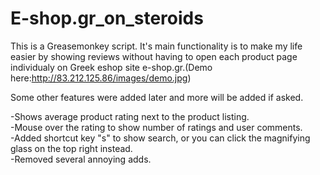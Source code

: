 # E-shop.gr_on_steroids
This is a Greasemonkey script. It's main functionality is to make my life easier by showing reviews without having to open each product page individualy on Greek eshop site e-shop.gr.(Demo here:http://83.212.125.86/images/demo.jpg)

Some other features were added later and more will be added if asked.


-Shows average product rating next to the product listing.  
-Mouse over the rating to show number of ratings and user comments.  
-Added shortcut key "s" to show search, or you can click the magnifying glass on the top right instead.  
-Removed several annoying adds.  
